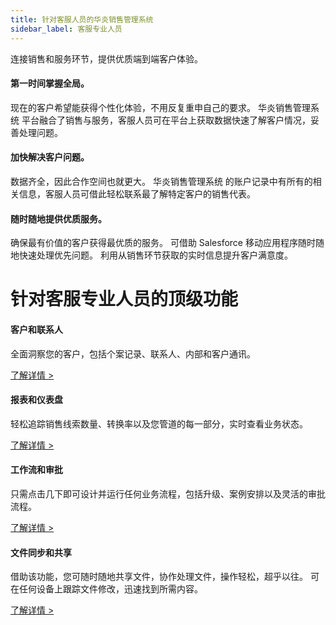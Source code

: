 ```yaml
---
title: 针对客服人员的华炎销售管理系统
sidebar_label: 客服专业人员
---
```


连接销售和服务环节，提供优质端到端客户体验。

#### 第一时间掌握全局。

现在的客户希望能获得个性化体验，不用反复重申自己的要求。 华炎销售管理系统 平台融合了销售与服务，客服人员可在平台上获取数据快速了解客户情况，妥善处理问题。

#### 加快解决客户问题。

数据齐全，因此合作空间也就更大。 华炎销售管理系统 的账户记录中有所有的相关信息，客服人员可借此轻松联系最了解特定客户的销售代表。 

#### 随时随地提供优质服务。

确保最有价值的客户获得最优质的服务。 可借助 Salesforce 移动应用程序随时随地快速处理优先问题。 利用从销售环节获取的实时信息提升客户满意度。



# 针对客服专业人员的顶级功能

#### 客户和联系人
全面洞察您的客户，包括个案记录、联系人、内部和客户通讯。

[了解详情 >](/solutions/sales/contacts)

#### 报表和仪表盘

轻松追踪销售线索数量、转换率以及您管道的每一部分，实时查看业务状态。

[了解详情 >](/solutions/sales/report)

#### 工作流和审批

只需点击几下即可设计并运行任何业务流程，包括升级、案例安排以及灵活的审批流程。

[了解详情 >](/solutions/sales/mobile_office)

#### 文件同步和共享

借助该功能，您可随时随地共享文件，协作处理文件，操作轻松，超乎以往。 可在任何设备上跟踪文件修改，迅速找到所需内容。

[了解详情 >](/solutions/sales/libraries)